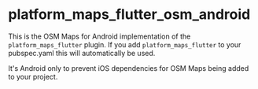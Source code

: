 # platform_maps_flutter_osm_android

This is the OSM Maps for Android implementation of the `platform_maps_flutter` plugin.
If you add `platform_maps_flutter` to your pubspec.yaml this will automatically be used.

It's Android only to prevent iOS dependencies for OSM Maps being added to your project.